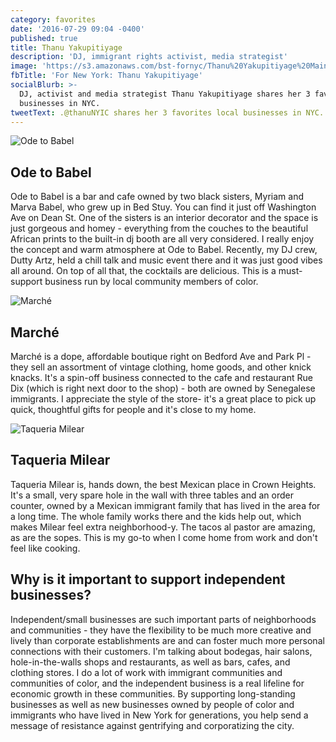 ```yaml
---
category: favorites
date: '2016-07-29 09:04 -0400'
published: true
title: Thanu Yakupitiyage
description: 'DJ, immigrant rights activist, media strategist'
image: 'https://s3.amazonaws.com/bst-fornyc/Thanu%20Yakupitiyage%20Main%20Portrait.jpg'
fbTitle: 'For New York: Thanu Yakupitiyage'
socialBlurb: >-
  DJ, activist and media strategist Thanu Yakupitiyage shares her 3 favorites
  businesses in NYC.
tweetText: .@thanuNYIC shares her 3 favorites local businesses in NYC.
---
```

![Ode to Babel](https://s3.amazonaws.com/bst-fornyc/Thanu%20Yakupitiyage%20Ode%20to%20Babel.jpg)
## Ode to Babel
Ode to Babel is a bar and cafe owned by two black sisters, Myriam and Marva Babel, who grew up in Bed Stuy. You can find it just off Washington Ave on Dean St. One of the sisters is an interior decorator and the space is just gorgeous and homey - everything from the couches to the  beautiful African prints to the built-in dj booth are all very considered. I really enjoy the concept and warm atmosphere at Ode to Babel. Recently, my DJ crew, Dutty Artz, held a chill talk and music event there and it was just good vibes all around. On top of all that, the cocktails are delicious. This is a must-support business run by local community members of color. 

![Marché](https://s3.amazonaws.com/bst-fornyc/Thanu%20Yakupitiyage%20Marche.jpg)
## Marché 
Marché is a dope, affordable boutique right on Bedford Ave and Park Pl - they sell an assortment of vintage clothing, home goods, and other knick knacks. It's a spin-off business connected to the cafe and restaurant Rue Dix (which is right next door to the shop) - both are owned by Senegalese immigrants. I appreciate the style of the store- it's a great place to pick up quick, thoughtful gifts for people and it's close to my home.

![Taqueria Milear](https://s3.amazonaws.com/bst-fornyc/Thanu%20Yakupitiyage%20Taqueria%20Milear.jpg)
## Taqueria Milear 
Taqueria Milear is, hands down, the best Mexican place in Crown Heights. It's a small, very spare hole in the wall with three tables and an order counter, owned by a Mexican immigrant family that has lived in the area for a long time. The whole family works there and the kids help out, which makes Milear feel extra neighborhood-y. The tacos al pastor are amazing, as are the sopes. This is my go-to when I come home from work and don't feel like cooking. 

## Why is it important to support independent businesses?
Independent/small businesses are such important parts of neighborhoods and communities - they have the flexibility to be much more creative and lively than corporate establishments are and can foster much more personal connections with their customers. I'm talking about bodegas, hair salons, hole-in-the-walls shops and restaurants, as well as bars, cafes, and clothing stores. I do a lot of work with immigrant communities and communities of color, and the independent business is a real lifeline for economic growth in these communities. By supporting long-standing businesses as well as new businesses owned by people of color and immigrants who have lived in New York for generations, you help send a message of resistance against gentrifying and corporatizing the city.
